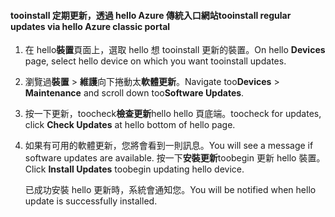<!--author=SharS last changed: 9/17/15-->

#### <a name="tooinstall-regular-updates-via-hello-azure-classic-portal"></a><span data-ttu-id="8df6b-101">tooinstall 定期更新，透過 hello Azure 傳統入口網站</span><span class="sxs-lookup"><span data-stu-id="8df6b-101">tooinstall regular updates via hello Azure classic portal</span></span>
1. <span data-ttu-id="8df6b-102">在 hello**裝置**頁面上，選取 hello 想 tooinstall 更新的裝置。</span><span class="sxs-lookup"><span data-stu-id="8df6b-102">On hello **Devices** page, select hello device on which you want tooinstall updates.</span></span>
2. <span data-ttu-id="8df6b-103">瀏覽過**裝置** > **維護**向下捲動太**軟體更新**。</span><span class="sxs-lookup"><span data-stu-id="8df6b-103">Navigate too**Devices** > **Maintenance** and scroll down too**Software Updates**.</span></span>
3. <span data-ttu-id="8df6b-104">按一下更新，toocheck**檢查更新**hello hello 頁底端。</span><span class="sxs-lookup"><span data-stu-id="8df6b-104">toocheck for updates, click **Check Updates** at hello bottom of hello page.</span></span>
4. <span data-ttu-id="8df6b-105">如果有可用的軟體更新，您將會看到一則訊息。</span><span class="sxs-lookup"><span data-stu-id="8df6b-105">You will see a message if software updates are available.</span></span> <span data-ttu-id="8df6b-106">按一下**安裝更新**toobegin 更新 hello 裝置。</span><span class="sxs-lookup"><span data-stu-id="8df6b-106">Click **Install Updates** toobegin updating hello device.</span></span>
   
    <span data-ttu-id="8df6b-107">已成功安裝 hello 更新時，系統會通知您。</span><span class="sxs-lookup"><span data-stu-id="8df6b-107">You will be notified when hello update is successfully installed.</span></span>

